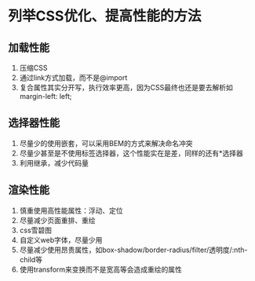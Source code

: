 # 列举CSS优化、提高性能的方法

## 加载性能

1. 压缩CSS
2. 通过link方式加载，而不是@import
3. 复合属性其实分开写，执行效率更高，因为CSS最终也还是要去解析如 margin-left: left;

## 选择器性能

1. 尽量少的使用嵌套，可以采用BEM的方式来解决命名冲突
2. 尽量少甚至是不使用标签选择器，这个性能实在是差，同样的还有*选择器
3. 利用继承，减少代码量

## 渲染性能

1. 慎重使用高性能属性：浮动、定位
2. 尽量减少页面重排、重绘
3. css雪碧图
4. 自定义web字体，尽量少用
5. 尽量减少使用昂贵属性，如box-shadow/border-radius/filter/透明度/:nth-child等
6. 使用transform来变换而不是宽高等会造成重绘的属性